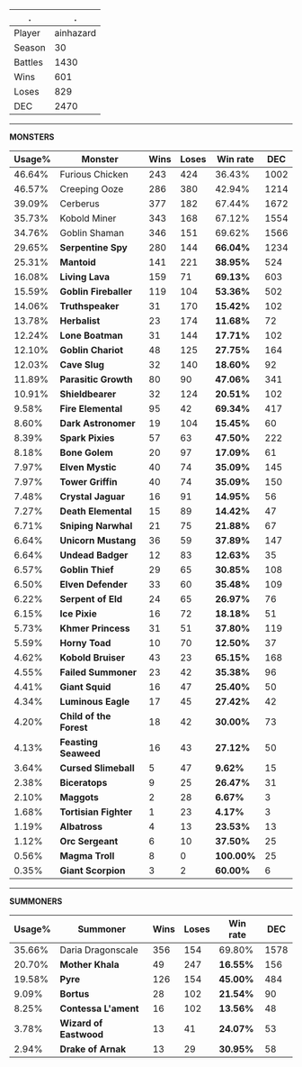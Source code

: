 .|.
|-|-
Player|ainhazard
Season|30
Battles|1430
Wins|601
Loses|829
DEC|2470

---
**MONSTERS**

Usage%|Monster|Wins|Loses|Win rate|DEC|
-|-|-|-|-|-|
46.64%|Furious Chicken|243|424|36.43%|1002|
46.57%|Creeping Ooze|286|380|42.94%|1214|
39.09%|Cerberus|377|182|67.44%|1672|
35.73%|Kobold Miner|343|168|67.12%|1554|
34.76%|Goblin Shaman|346|151|69.62%|1566|
29.65%|**Serpentine Spy**|280|144|**66.04%**|1234|
25.31%|**Mantoid**|141|221|**38.95%**|524|
16.08%|**Living Lava**|159|71|**69.13%**|603|
15.59%|**Goblin Fireballer**|119|104|**53.36%**|502|
14.06%|**Truthspeaker**|31|170|**15.42%**|102|
13.78%|**Herbalist**|23|174|**11.68%**|72|
12.24%|**Lone Boatman**|31|144|**17.71%**|102|
12.10%|**Goblin Chariot**|48|125|**27.75%**|164|
12.03%|**Cave Slug**|32|140|**18.60%**|92|
11.89%|**Parasitic Growth**|80|90|**47.06%**|341|
10.91%|**Shieldbearer**|32|124|**20.51%**|102|
9.58%|**Fire Elemental**|95|42|**69.34%**|417|
8.60%|**Dark Astronomer**|19|104|**15.45%**|60|
8.39%|**Spark Pixies**|57|63|**47.50%**|222|
8.18%|**Bone Golem**|20|97|**17.09%**|61|
7.97%|**Elven Mystic**|40|74|**35.09%**|145|
7.97%|**Tower Griffin**|40|74|**35.09%**|150|
7.48%|**Crystal Jaguar**|16|91|**14.95%**|56|
7.27%|**Death Elemental**|15|89|**14.42%**|47|
6.71%|**Sniping Narwhal**|21|75|**21.88%**|67|
6.64%|**Unicorn Mustang**|36|59|**37.89%**|147|
6.64%|**Undead Badger**|12|83|**12.63%**|35|
6.57%|**Goblin Thief**|29|65|**30.85%**|108|
6.50%|**Elven Defender**|33|60|**35.48%**|109|
6.22%|**Serpent of Eld**|24|65|**26.97%**|76|
6.15%|**Ice Pixie**|16|72|**18.18%**|51|
5.73%|**Khmer Princess**|31|51|**37.80%**|119|
5.59%|**Horny Toad**|10|70|**12.50%**|37|
4.62%|**Kobold Bruiser**|43|23|**65.15%**|168|
4.55%|**Failed Summoner**|23|42|**35.38%**|96|
4.41%|**Giant Squid**|16|47|**25.40%**|50|
4.34%|**Luminous Eagle**|17|45|**27.42%**|42|
4.20%|**Child of the Forest**|18|42|**30.00%**|73|
4.13%|**Feasting Seaweed**|16|43|**27.12%**|50|
3.64%|**Cursed Slimeball**|5|47|**9.62%**|15|
2.38%|**Biceratops**|9|25|**26.47%**|31|
2.10%|**Maggots**|2|28|**6.67%**|3|
1.68%|**Tortisian Fighter**|1|23|**4.17%**|3|
1.19%|**Albatross**|4|13|**23.53%**|13|
1.12%|**Orc Sergeant**|6|10|**37.50%**|25|
0.56%|**Magma Troll**|8|0|**100.00%**|25|
0.35%|**Giant Scorpion**|3|2|**60.00%**|6|

---
**SUMMONERS**

Usage%|Summoner|Wins|Loses|Win rate|DEC|
-|-|-|-|-|-|
35.66%|Daria Dragonscale|356|154|69.80%|1578|
20.70%|**Mother Khala**|49|247|**16.55%**|156|
19.58%|**Pyre**|126|154|**45.00%**|484|
9.09%|**Bortus**|28|102|**21.54%**|90|
8.25%|**Contessa L'ament**|16|102|**13.56%**|48|
3.78%|**Wizard of Eastwood**|13|41|**24.07%**|53|
2.94%|**Drake of Arnak**|13|29|**30.95%**|58|

